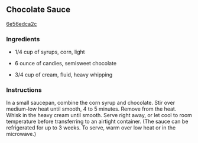 ## Chocolate Sauce

[6e56edca2c](http://www.epicurious.com/recipes/food/views/chocolate-sauce-383392)

### Ingredients

 - 1/4 cup of syrups, corn, light

 - 6 ounce of candies, semisweet chocolate

 - 3/4 cup of cream, fluid, heavy whipping

### Instructions

In a small saucepan, combine the corn syrup and chocolate. Stir over medium-low heat until smooth, 4 to 5 minutes. Remove from the heat. Whisk in the heavy cream until smooth. Serve right away, or let cool to room temperature before transferring to an airtight container. (The sauce can be refrigerated for up to 3 weeks. To serve, warm over low heat or in the microwave.)